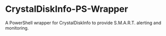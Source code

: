 # CrystalDiskInfo-PS-Wrapper
A PowerShell wrapper for CrystalDiskInfo to provide S.M.A.R.T. alerting and monitoring.
